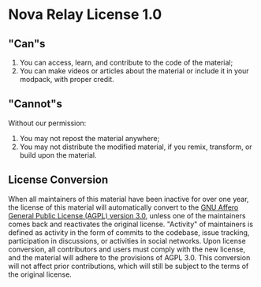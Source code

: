 # Nova Relay License 1.0

## "Can"s

1. You can access, learn, and contribute to the code of the material;
2. You can make videos or articles about the material or include it in your modpack, with proper credit.

## "Cannot"s
Without our permission:
1. You may not repost the material anywhere;
2. You may not distribute the modified material, if you remix, transform, or build upon the material.

## License Conversion

When all maintainers of this material have been inactive for over one year, the license of this material will automatically convert to the [GNU Affero General Public License (AGPL) version 3.0](https://www.gnu.org/licenses/agpl-3.0.html), unless one of the maintainers comes back and reactivates the original license. "Activity" of maintainers is defined as activity in the form of commits to the codebase, issue tracking, participation in discussions, or activities in social networks. Upon license conversion, all contributors and users must comply with the new license, and the material will adhere to the provisions of AGPL 3.0. This conversion will not affect prior contributions, which will still be subject to the terms of the original license.
